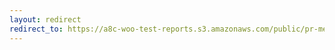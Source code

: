 ```yaml
---
layout: redirect
redirect_to: https://a8c-woo-test-reports.s3.amazonaws.com/public/pr-merge/40526/api/index.html
---
```

